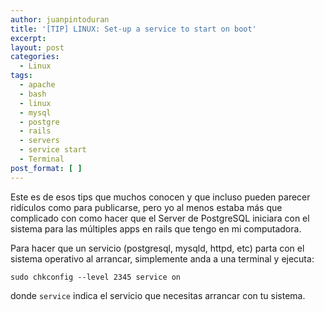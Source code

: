 ```yaml
---
author: juanpintoduran
title: '[TIP] LINUX: Set-up a service to start on boot'
excerpt:
layout: post
categories:
  - Linux
tags:
  - apache
  - bash
  - linux
  - mysql
  - postgre
  - rails
  - servers
  - service start
  - Terminal
post_format: [ ]
---
```

Este es de esos tips que muchos conocen y que incluso pueden parecer ridículos como para publicarse, pero yo al menos estaba más que complicado con como hacer que el Server de PostgreSQL iniciara con el sistema para las múltiples apps en rails que tengo en mi computadora.

Para hacer que un servicio (postgresql, mysqld, httpd, etc) parta con el sistema operativo al arrancar, simplemente anda a una terminal y ejecuta:

`sudo chkconfig --level 2345 service on`

donde `service` indica el servicio que necesitas arrancar con tu sistema.

 